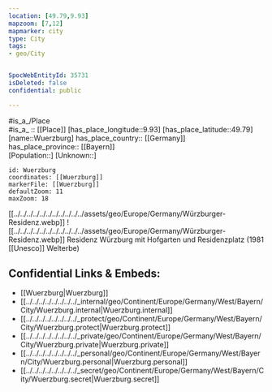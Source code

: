 ```yaml
---
location: [49.79,9.93] 
mapzoom: [7,12] 
mapmarker: city 
type: City
tags:
- geo/City


SpocWebEntityId: 35731
isDeleted: false
confidential: public

---
```



#is_a_/Place  
#is_a_ :: [[Place]] 
[has_place_longitude::9.93] 
[has_place_latitude::49.79] 
[name::Wuerzburg] 
has_place_country:: [[Germany]]  
has_place_province:: [[Bayern]]  
[Population::] 
[Unknown::] 


```leaflet
id: Wuerzburg
coordinates: [[Wuerzburg]] 
markerFile: [[Wuerzburg]] 
defaultZoom: 11 
maxZoom: 18
```


[[../../../../../../../../../../../assets/geo/Europe/Germany/Würzburger-Residenz.webp]] 
![[../../../../../../../../../../../assets/geo/Europe/Germany/Würzburger-Residenz.webp]] 
Residenz Würzburg mit Hofgarten und Residenzplatz (1981 [[Unesco]] Welterbe)

## Confidential Links & Embeds: 
- [[Wuerzburg|Wuerzburg]]  
- [[../../../../../../../../_internal/geo/Continent/Europe/Germany/West/Bayern/City/Wuerzburg.internal|Wuerzburg.internal]] 
- [[../../../../../../../../_protect/geo/Continent/Europe/Germany/West/Bayern/City/Wuerzburg.protect|Wuerzburg.protect]] 
- [[../../../../../../../../_private/geo/Continent/Europe/Germany/West/Bayern/City/Wuerzburg.private|Wuerzburg.private]] 
- [[../../../../../../../../_personal/geo/Continent/Europe/Germany/West/Bayern/City/Wuerzburg.personal|Wuerzburg.personal]] 
- [[../../../../../../../../_secret/geo/Continent/Europe/Germany/West/Bayern/City/Wuerzburg.secret|Wuerzburg.secret]] 
